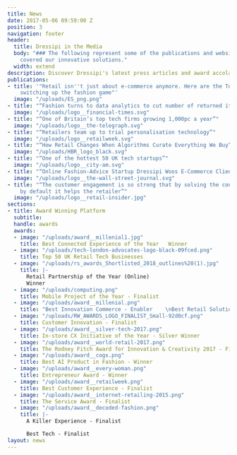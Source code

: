 ```yaml
---
title: News
date: 2017-05-06 09:59:00 Z
position: 3
navigation: footer
header:
  title: Dressipi in the Media
  body: "### The following represent some of the publications and websites that have
    covered our innovative solutions."
  width: extend
description: Discover Dressipi's latest press articles and award accolades.
publications:
- title: '"Retail isn''t just about e-commerce anymore. Here are the Top UK companies
    switching up the fashion game"'
  image: "/uploads/ES_png.png"
- title: "“Fashion turns to data analytics to cut number of returned items”"
  image: "/uploads/logo__financial-times.svg"
- title: "“One of Britain’s top tech firms growing 1,000pc a year”"
  image: "/uploads/logo__the-telegraph.svg"
- title: "“Retailers team up to trial personalisation technology”"
  image: "/uploads/logo__retailweek.svg"
- title: "“How Retail Changes When Algorithms Curate Everything We Buy”"
  image: "/uploads/HBR_logo_black.svg"
- title: "“One of the hottest 50 UK tech startups”"
  image: "/uploads/logo__city-am.svg"
- title: "“Online Fashion-Advice Startup Dressipi Woos E-Commerce Clients”"
  image: "/uploads/logo__the-wall-street-journal.svg"
- title: "“The customer engagement is so strong that by solving the consumer’s problems
    by default it helps the retailer”"
  image: "/uploads/logo__retail-insider.jpg"
sections:
- title: Award Winning Platform
  subtitle: 
  handle: awards
  awards:
  - image: "/uploads/award__millenial1.jpg"
    title: Best Connected Experience of the Year   Winner
  - image: "/uploads/tech-london-advocates-logo-black-09fced.png"
    title: Top 50 UK Retail Tech Businesses
  - image: "/uploads/rs_awards_Shortlisted_2018_outlines%20(1).jpg"
    title: |-
      Retail Partnership of the Year (Online)
      Winner
  - image: "/uploads/computing.png"
    title: Mobile Project of the Year - Finalist
  - image: "/uploads/award__millenial.png"
    title: "Best Innovation Commerce - Enabler    \nBest Retail Solution - Finalists"
  - image: "/uploads/RW_AWARDS_LOGO_FINALIST_Small-92d0cf.png"
    title: Customer Innovation - Finalist
  - image: "/uploads/award__silver-tech-2017.png"
    title: In-store CX Initiative of the Year - Silver Winner
  - image: "/uploads/award__world-retail-2017.png"
    title: The Rodney Fitch Award for Innovation & Creativity 2017 - Finalist
  - image: "/uploads/award__cogx.png"
    title: Best AI Product in Fashion - Winner
  - image: "/uploads/award__every-woman.png"
    title: Entrepreneur Award - Winner
  - image: "/uploads/award__retailweek.png"
    title: Best Customer Experience - Finalist
  - image: "/uploads/award__internet-retailing-2015.png"
    title: The Service Award - Finalist
  - image: "/uploads/award__decoded-fashion.png"
    title: |-
      A Killer Experience - Finalist

      Best Tech - Finalist
layout: news
---
```



